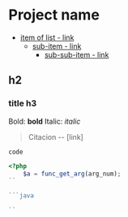 # Project name

* [item of list - link](#href)
    * [sub-item - link](#href)
        * [sub-sub-item - link](#href)

## h2

### title h3

Bold: **bold**
Italic: *italic*
> Citacion
-- [link]


`code`


```php
<?php 
	$a = func_get_arg(arg_num);
``

```java

``